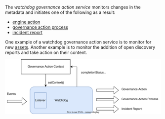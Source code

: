 <!-- SPDX-License-Identifier: CC-BY-4.0 -->
<!-- Copyright Contributors to the Egeria project. -->

The *watchdog governance action service* monitors changes in the metadata and initiates one of the following as a result:

- [engine action](/concepts/engine-action)
- [governance action process](/concepts/governance-action-process)
- [incident report](/concepts/incident-report)

One example of a watchdog governance action service is to monitor for new [assets](/concepts/asset). Another example is to monitor the addition of open discovery reports and take action on their content.

![Function of the watchdog governance action service](/frameworks/ogf/watchdog-governance-action-service.svg)



